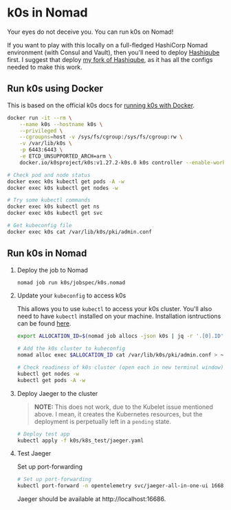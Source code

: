 # k0s in Nomad


Your eyes do not deceive you. You can run k0s on Nomad!

If you want to play with this locally on a full-fledged HashiCorp Nomad environment (with Consul and Vault), then you'll need to deploy [Hashiqube](https://github.com/servian/hashiqube) first. I suggest that deploy [my fork of Hashiqube](https://github.com/avillela/hashiqube), as it has all the configs needed to make this work.

## Run k0s using Docker

This is based on the official k0s docs for [running k0s with Docker](https://docs.k0sproject.io/v1.27.2+k0s.0/k0s-in-docker/#start-k0s).

```bash
docker run -it --rm \
    --name k0s --hostname k0s \
    --privileged \
    --cgroupns=host -v /sys/fs/cgroup:/sys/fs/cgroup:rw \
    -v /var/lib/k0s \
    -p 6443:6443 \
    -e ETCD_UNSUPPORTED_ARCH=arm \
    docker.io/k0sproject/k0s:v1.27.2-k0s.0 k0s controller --enable-worker --no-taint

# Check pod and node status
docker exec k0s kubectl get pods -A -w
docker exec k0s kubectl get nodes -w

# Try some kubectl commands
docker exec k0s kubectl get ns
docker exec k0s kubectl get svc

# Get kubeconfig file
docker exec k0s cat /var/lib/k0s/pki/admin.conf
```

## Run k0s in Nomad

1. Deploy the job to Nomad

    ```bash
    nomad job run k0s/jobspec/k0s.nomad
    ```

2. Update your `kubeconfig` to access k0s

    This allows you to use `kubectl` to access your k0s cluster. You'll also need to have `kubectl` installed on your machine. Installation isntructions can be found [here](https://kubernetes.io/docs/tasks/tools/#kubectl).

    ```bash
    export ALLOCATION_ID=$(nomad job allocs -json k0s | jq -r '.[0].ID')

    # Add the k0s cluster to kubeconfig
    nomad alloc exec $ALLOCATION_ID cat /var/lib/k0s/pki/admin.conf > ~/.kube/config

    # Check readiness of k0s cluster (open each in new terminal window)
    kubectl get nodes -w
    kubectl get pods -A -w
    ```

3. Deploy Jaeger to the cluster

    >**NOTE:** This does not work, due to the Kubelet issue mentioned above. I mean, it creates the Kubernetes resources, but the deployment is perpetually left in a `pending` state.    

    ```bash
    # Deploy test app
    kubectl apply -f k0s/k8s_test/jaeger.yaml
    ```

4. Test Jaeger

    Set up port-forwarding

    ```bash
    # Set up port-forwarding
    kubectl port-forward -n opentelemetry svc/jaeger-all-in-one-ui 16686:16686
    ```

    Jaeger should be available at http://localhost:16686.
